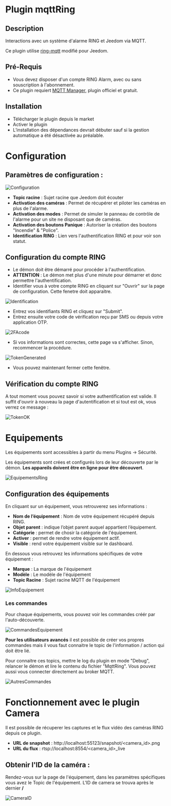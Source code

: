 # Plugin mqttRing

## Description

Interactions avec un système d'alarme RING et Jeedom via MQTT.

Ce plugin utilise [ring-mqtt](https://github.com/tsightler/ring-mqtt) modifié pour Jeedom.

## Pré-Requis

- Vous devez disposer d'un compte RING Alarm, avec ou sans souscription à l'abonnement.
- Ce plugin requiert [MQTT Manager](https://market.jeedom.com/index.php?v=d&p=market_display&id=4213), plugin officiel et gratuit.

## Installation 

- Télécharger le plugin depuis le market
- Activer le plugin
- L’installation des dépendances devrait débuter sauf si la gestion automatique a été désactivée au préalable.

# Configuration

## Paramètres de configuration :

![Configuration](../images/configuration.png)

- **Topic racine** : Sujet racine que Jeedom doit écouter
- **Activation des caméras** : Permet de récupérer et piloter les caméras en plus de l'alarme.
- **Activation des modes** : Permet de simuler le panneau de contrôle de l'alarme pour un site ne disposant que de caméras.
- **Activation des boutons Panique** : Autoriser la création des boutons "Incendie" & "Police".
- **Identification RING** : Lien vers l'authentification RING et pour voir son statut.

## Configuration du compte RING

- Le démon doit être démarré pour procéder à l'authentification.
- **ATTENTION** : Le démon met plus d'une minute pour démarrer et donc permettre l'authentification.
- Identifier vous à votre compte RING en cliquant sur "Ouvrir" sur la page de configuration. Cette fenetre doit apparaitre.

![Identification](../images/loginpassword.png)

- Entrez vos identifiants RING et cliquez sur "Submit".
- Entrez ensuite votre code de vérification reçu par SMS ou depuis votre application OTP.

![2FAcode](../images/2facode.png)

- Si vos informations sont correctes, cette page va s'afficher. Sinon, recommencer la procédure.

![TokenGenerated](../images/tokengenerated.png)

- Vous pouvez maintenant fermer cette fenêtre.

## Vérification du compte RING

A tout moment vous pouvez savoir si votre authentification est valide. Il suffit d'ouvrir à nouveau la page d'autentification et si tout est ok, vous verrez ce message :

![TokenOK](../images/tokenok.png)

# Equipements

Les équipements sont accessibles à partir du menu Plugins → Sécurité.

Les équipements sont crées et configurés lors de leur découverte par le démon. **Les appareils doivent être en ligne pour être découvert**.

![EquipementsRing](../images/mesequipements.png)

## Configuration des équipements

En cliquant sur un équipement, vous retrouverez ses informations :

- **Nom de l’équipement** : Nom de votre équipement récupéré depuis RING.
- **Objet parent** : indique l’objet parent auquel appartient l’équipement.
- **Catégorie** : permet de chosir la catégorie de l'équipement.
- **Activer** : permet de rendre votre équipement actif.
- **Visible** : rend votre équipement visible sur le dashboard.

En dessous vous retrouvez les informations spécifiques de votre équipement :

- **Marque** : La marque de l'équipement
- **Modèle** : Le modèle de l'équipement
- **Topic Racine** : Sujet racine MQTT de l'équipement

![InfoEquipement](../images/infoequipement.png)

### Les commandes

Pour chaque équipements, vous pouvez voir les commandes créér par l'auto-découverte.

![CommandesEquipement](../images/commandesequipement.png)

**Pour les utilisateurs avancés** il est possible de créer vos propres commandes mais il vous faut connaitre le topic de l'information / action qui doit être lié.

Pour connaitre ces topics, mettre le log du plugin en mode "Debug", relancer le démon et lire le contenu du fichier "MqttRing". Vous pouvez aussi vous connecter directement au broker MQTT.

![AutresCommandes](../images/othertopic.png)

# Fonctionnement avec le plugin Camera

Il est possible de récuperer les captures et le flux vidéo des caméras RING depuis ce plugin.

- **URL de snapshot** : http://localhost:55123/snapshot/<camera_id>.png
- **URL du flux** : rtsp://localhost:8554/<camera_id>_live

## Obtenir l'ID de la caméra :

Rendez-vous sur la page de l'équipement, dans les paramètres spécifiques vous avez le Topic de l'équipement. L'ID de camera se trouva après le dernier **/**

![CameraID](../images/cameraid.png)
